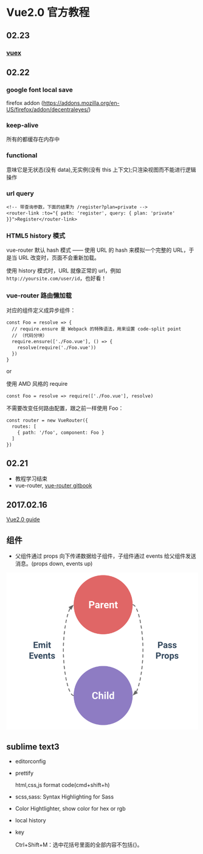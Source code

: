 Vue2.0 官方教程
====

02.23
----

### [vuex](https://vuex.vuejs.org/zh-cn/intro.html)

02.22
----

### google font local save

firefox addon (https://addons.mozilla.org/en-US/firefox/addon/decentraleyes/)

### keep-alive

所有的都缓存在内存中

### functional

意味它是无状态(没有 data),无实例(没有 this 上下文);只渲染视图而不能进行逻辑操作

### url query

```
<!-- 带查询参数，下面的结果为 /register?plan=private -->
<router-link :to="{ path: 'register', query: { plan: 'private' }}">Register</router-link>
```

### HTML5 history 模式

vue-router 默认 hash 模式 —— 使用 URL 的 hash 来模拟一个完整的 URL，于是当 URL 改变时，页面不会重新加载。

使用 history 模式时，URL 就像正常的 url，例如 `http://yoursite.com/user/id`，也好看！

### vue-router 路由懒加载

对应的组件定义成异步组件：

```
const Foo = resolve => {
  // require.ensure 是 Webpack 的特殊语法，用来设置 code-split point
  // （代码分块）
  require.ensure(['./Foo.vue'], () => {
    resolve(require('./Foo.vue'))
  })
}
```

or

使用 AMD 风格的 require

```
const Foo = resolve => require(['./Foo.vue'], resolve)
```

不需要改变任何路由配置，跟之前一样使用 Foo：

```
const router = new VueRouter({
  routes: [
    { path: '/foo', component: Foo }
  ]
})
```

02.21
----

- 教程学习结束
- vue-router, [vue-router gitbook](http://router.vuejs.org/zh-cn/)

2017.02.16
----

[Vue2.0 guide](https://cn.vuejs.org/v2/guide/)

组件
----

- 父组件通过 props 向下传递数据给子组件，子组件通过 events 给父组件发送消息。(props down, events up)

<img src="props-events.png">

sublime text3
----

- editorconfig
- prettify

  html,css,js format code(cmd+shift+h)
- scss,sass: Syntax Highlighting for Sass
- Color Hightlighter, show color for hex or rgb
- local history
- key

  Ctrl+Shift+M：选中花括号里面的全部内容不包括{}。


